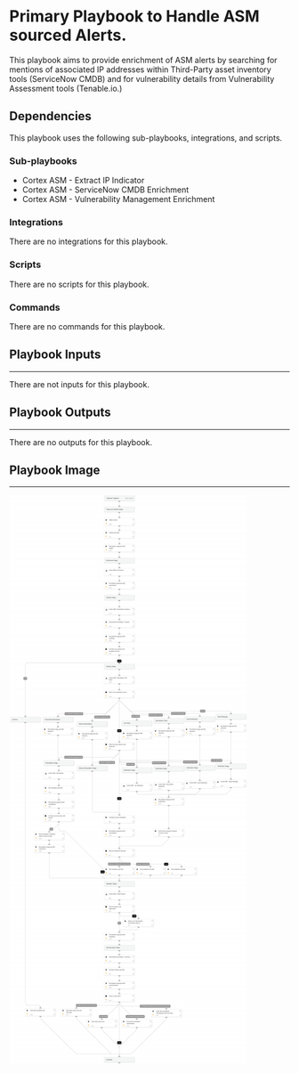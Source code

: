 # Primary Playbook to Handle ASM sourced Alerts.

This playbook aims to provide enrichment of ASM alerts by searching for mentions of associated IP addresses within 
Third-Party asset inventory tools (ServiceNow CMDB) and for vulnerability details from Vulnerability Assessment tools (Tenable.io.)

## Dependencies
This playbook uses the following sub-playbooks, integrations, and scripts.

### Sub-playbooks
* Cortex ASM - Extract IP Indicator
* Cortex ASM - ServiceNow CMDB Enrichment
* Cortex ASM - Vulnerability Management Enrichment

### Integrations
There are no integrations for this playbook.

### Scripts
There are no scripts for this playbook.

### Commands
There are no commands for this playbook.

## Playbook Inputs
---
There are not inputs for this playbook.


## Playbook Outputs
---
There are no outputs for this playbook.

## Playbook Image
---
![Cortex ASM - ASM Alert](https://raw.githubusercontent.com/demisto/content/master/Packs/CortexAttackSurfaceManagement/doc_files/Cortex_ASM_-_ASM_Alert.png)